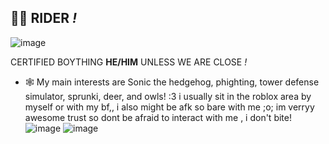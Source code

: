 

 ## 🦴💢 RIDER *!*
![image](https://github.com/user-attachments/assets/270f7fd9-6b3b-4e94-bbed-8f6e089018b7)

CERTIFIED BOYTHING
__HE/HIM__ UNLESS WE ARE CLOSE *!*
- 🕸 My main interests are Sonic the hedgehog, phighting, tower defense simulator, sprunki, deer, and owls! :3
  i usually sit in the roblox area by myself or with my bf,, i also might be afk so bare with me ;o;
  im verryy awesome trust so dont be afraid to interact with me , i don't bite!
![image](https://github.com/user-attachments/assets/ae4b1b14-e22a-4a3f-9e15-82b1fedb0990)
![image](https://github.com/user-attachments/assets/b107294d-8da2-475d-88d5-2a1cde9f2123)


<!--
**dollkit/dollkit** is a ✨ _special_ ✨ repository because its `README.md` (this file) appears on your GitHub profile.

Here are some ideas to get you started:

- 🔭 I’m currently working on ...
- 🌱 I’m currently learning ...
- 👯 I’m looking to collaborate on ...
- 🤔 I’m looking for help with ...
- 💬 Ask me about ...
- 📫 How to reach me: ...
- 😄 Pronouns: ...
- ⚡ Fun fact: ...
-->
